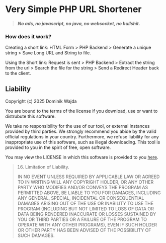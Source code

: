 # Very Simple PHP URL Shortener
> #### *No ads, no javascript, no java, no websocket, no bullshit.*
### How does it work?
Creating a short link:
HTML Form > PHP Backend > Generate a unique string > Save Long URL and String to file.

Using the Short link:
Request is sent > PHP Backend > Extract the string from the url > Search the file for the string > Send a Redirect Header back to the client.


## Liability

Copyright (c) 2025 Dominik Wajda

You are bound to the terms of the license if you download, use or want to distrubute this software.

We take no responsibility for the use of our tool, or external instances
provided by third parties. We strongly recommend you abide by the valid
official regulations in your country. Furthermore, we refuse liability
for any inappropriate use of this software, such as illegal downloading.
This tool is provided to you in the spirit of free, open software.

You may view the LICENSE in which this software is provided to you [here](./LICENSE).

>   16. Limitation of Liability.
>
> IN NO EVENT UNLESS REQUIRED BY APPLICABLE LAW OR AGREED TO IN WRITING
WILL ANY COPYRIGHT HOLDER, OR ANY OTHER PARTY WHO MODIFIES AND/OR CONVEYS
THE PROGRAM AS PERMITTED ABOVE, BE LIABLE TO YOU FOR DAMAGES, INCLUDING ANY
GENERAL, SPECIAL, INCIDENTAL OR CONSEQUENTIAL DAMAGES ARISING OUT OF THE
USE OR INABILITY TO USE THE PROGRAM (INCLUDING BUT NOT LIMITED TO LOSS OF
DATA OR DATA BEING RENDERED INACCURATE OR LOSSES SUSTAINED BY YOU OR THIRD
PARTIES OR A FAILURE OF THE PROGRAM TO OPERATE WITH ANY OTHER PROGRAMS),
EVEN IF SUCH HOLDER OR OTHER PARTY HAS BEEN ADVISED OF THE POSSIBILITY OF
SUCH DAMAGES.
